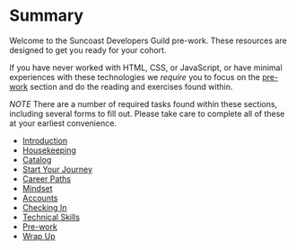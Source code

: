# Summary

Welcome to the Suncoast Developers Guild pre-work. These resources are designed to get you ready for your cohort.

If you have never worked with HTML, CSS, or JavaScript, or have minimal experiences with these technologies we _require_ you to focus on the [pre-work](/handbook/prework/09.2-prework) section and do the reading and exercises found within.

_NOTE_ There are a number of required tasks found within these sections, including several forms to fill out. Please take care to complete all of these at your earliest convenience.

- [Introduction](/handbook/prework/01-introduction)
- [Housekeeping](/handbook/prework/02-housekeeping)
- [Catalog](/handbook/prework/03-catalog)
- [Start Your Journey](/handbook/prework/04-journey)
- [Career Paths](/handbook/prework/05-career-paths)
- [Mindset](/handbook/prework/06-mindset)
- [Accounts](/handbook/prework/07-accounts)
- [Checking In](/handbook/prework/08-first-check-in)
- [Technical Skills](/handbook/prework/09.1-technical-skills)
- [Pre-work](/handbook/prework/09.2-prework)
- [Wrap Up](/handbook/prework/10-wrap-up)
